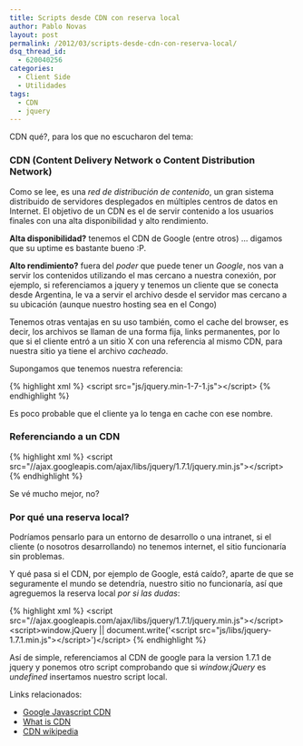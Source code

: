 ```yaml
---
title: Scripts desde CDN con reserva local
author: Pablo Novas
layout: post
permalink: /2012/03/scripts-desde-cdn-con-reserva-local/
dsq_thread_id:
  - 620040256
categories:
  - Client Side
  - Utilidades
tags:
  - CDN
  - jquery
---
```

CDN qué?, para los que no escucharon del tema: 

### CDN (Content Delivery Network o Content Distribution Network) 

Como se lee, es una *red de distribución de contenido*, un gran sistema distribuido de servidores desplegados en múltiples centros de datos en Internet. El objetivo de un CDN es el de servir contenido a los usuarios finales con una alta disponibilidad y alto rendimiento. 

**Alta disponibilidad?** tenemos el CDN de Google (entre otros) &#8230; digamos que su uptime es bastante bueno :P.

**Alto rendimiento?** fuera del *poder* que puede tener un *Google*, nos van a servir los contenidos utilizando el mas cercano a nuestra conexión, por ejemplo, si referenciamos a jquery y tenemos un cliente que se conecta desde Argentina, le va a servir el archivo desde el servidor mas cercano a su ubicación (aunque nuestro hosting sea en el Congo)

Tenemos otras ventajas en su uso también, como el cache del browser, es decir, los archivos se llaman de una forma fija, links permanentes, por lo que si el cliente entró a un sitio X con una referencia al mismo CDN, para nuestra sitio ya tiene el archivo *cacheado*.

<!--more-->

Supongamos que tenemos nuestra referencia:

{% highlight xml %}
&lt;script src="js/jquery.min-1-7-1.js"&gt;&lt;/script&gt;
 {% endhighlight %}

Es poco probable que el cliente ya lo tenga en cache con ese nombre.

### Referenciando a un CDN

{% highlight xml %}
&lt;script src="//ajax.googleapis.com/ajax/libs/jquery/1.7.1/jquery.min.js"&gt;&lt;/script&gt;
 {% endhighlight %}

Se vé mucho mejor, no?

### Por qué una reserva local?

Podríamos pensarlo para un entorno de desarrollo o una intranet, si el cliente (o nosotros desarrollando) no tenemos internet, el sitio funcionaría sin problemas.

Y qué pasa si el CDN, por ejemplo de Google, está caído?, aparte de que se seguramente el mundo se detendría, nuestro sitio no funcionaría, así que agreguemos la reserva local *por si las dudas*:

{% highlight xml %}
&lt;script src="//ajax.googleapis.com/ajax/libs/jquery/1.7.1/jquery.min.js"&gt;&lt;/script&gt;
&lt;script&gt;window.jQuery || document.write('&lt;script src="js/libs/jquery-1.7.1.min.js"&gt;&lt;\/script&gt;')&lt;/script&gt;
 {% endhighlight %}

Así de simple, referenciamos al CDN de google para la version 1.7.1 de jquery y ponemos otro script comprobando que si *window.jQuery* es *undefined* insertamos nuestro script local.

Links relacionados:

  * [Google Javascript CDN][1]
  * [What is CDN][2]
  * [CDN wikipedia][3]

 [1]: http://code.google.com/intl/es-ES/apis/libraries/
 [2]: http://www.whatiscdn.org
 [3]: http://en.wikipedia.org/wiki/Content_delivery_network